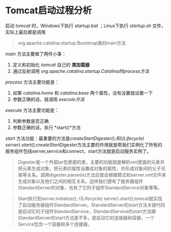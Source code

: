 # Tomcat启动过程分析

启动 *tomcat* 时，Windows下执行 *startup.bat* ；Linux下执行 *startup.sh* 文件，实际上最后都是调用
>org.apache.catalina.startup.Bootstrap类的main方法

*main* 方法主要做了两件小事：
1. 定义和初始化 *tomcat* 自己的 __类加载器__
2. 通过反射调用 *org.apache.catalina.startup.Catalina的process方法*

*process* 方法主要功能是：
1. 如果 *catalina.home* 和 *catalina.base* 两个属性，没有设置就设置一下
2. 参数正确的话，就调用 *execute方法* 

*execute* 方法主要功能是：
1. 判断参数是否正确
2. 参数正确的话，执行 *start()*方法

*start* 方法功能：最重要的方法是*createStartDigester();*和*((Lifecycle) server).start();createStartDigester*方法主要的作用就是帮我们实例化了所有的服务组件包括server,service和connect，start方法就是启动服务实例了。

>Digester是一个外部jar包里面的类，主要的功能就是解析xml里面的元素并把元素生成对象，把元素的属性设置成对象的属性，并形成对象间的父子兄弟等关系。调用digester.parse(is)方法后就会根据模式和server.xml文件来生成对象以及他们之间的相互关系。这样我们便有了服务器组件StandardServer的对象，也有了它的子组件StandardService对象等等。

>Start执行到server.initialize();  ((Lifecycle) server).start();tomcat就实现了启动服务器组件StandardServer。StandardServer的start方法关键代码是启动它的子组件StandardService，StandardService的start方法跟StandardServer的start方法差不多，是启动它的连接器和容器，一个Service包含一个容器和多个连接器。

